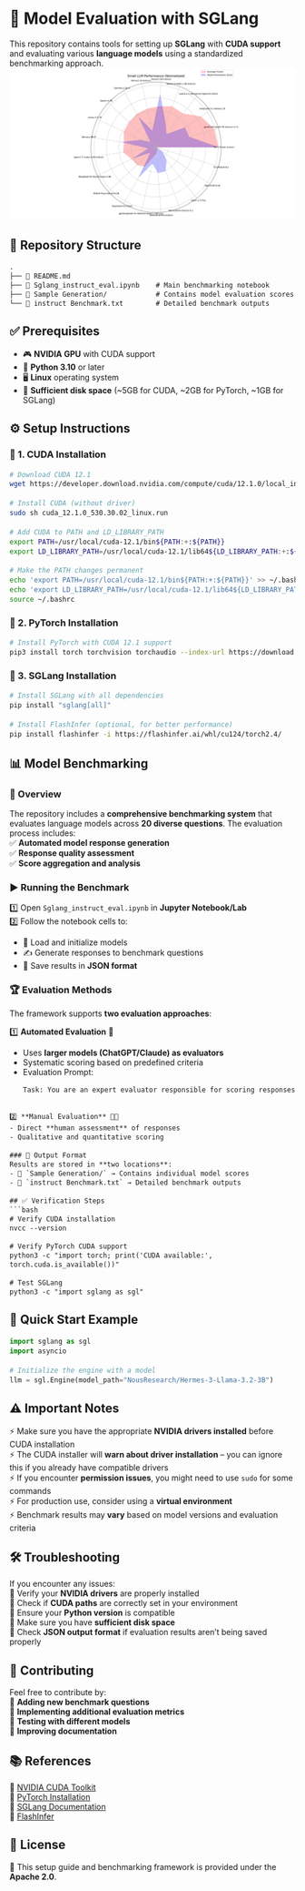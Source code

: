 # 🚀 Model Evaluation with SGLang  

This repository contains tools for setting up **SGLang** with **CUDA support** and evaluating various **language models** using a standardized benchmarking approach.  
![Model Scores Graph](image.png)
## 📂 Repository Structure  
```
.
├── 📜 README.md  
├── 📓 Sglang_instruct_eval.ipynb    # Main benchmarking notebook  
├── 📁 Sample Generation/            # Contains model evaluation scores  
└── 📄 instruct Benchmark.txt        # Detailed benchmark outputs  
```

## ✅ Prerequisites  
- 🎮 **NVIDIA GPU** with CUDA support  
- 🐍 **Python 3.10** or later  
- 🖥️ **Linux** operating system  
- 💾 **Sufficient disk space** (~5GB for CUDA, ~2GB for PyTorch, ~1GB for SGLang)  

## ⚙️ Setup Instructions  

### 🔹 1. CUDA Installation  
```bash
# Download CUDA 12.1  
wget https://developer.download.nvidia.com/compute/cuda/12.1.0/local_installers/cuda_12.1.0_530.30.02_linux.run

# Install CUDA (without driver)  
sudo sh cuda_12.1.0_530.30.02_linux.run

# Add CUDA to PATH and LD_LIBRARY_PATH  
export PATH=/usr/local/cuda-12.1/bin${PATH:+:${PATH}}
export LD_LIBRARY_PATH=/usr/local/cuda-12.1/lib64${LD_LIBRARY_PATH:+:${LD_LIBRARY_PATH}}

# Make the PATH changes permanent  
echo 'export PATH=/usr/local/cuda-12.1/bin${PATH:+:${PATH}}' >> ~/.bashrc
echo 'export LD_LIBRARY_PATH=/usr/local/cuda-12.1/lib64${LD_LIBRARY_PATH:+:${LD_LIBRARY_PATH}}' >> ~/.bashrc
source ~/.bashrc
```

### 🔹 2. PyTorch Installation  
```bash
# Install PyTorch with CUDA 12.1 support  
pip3 install torch torchvision torchaudio --index-url https://download.pytorch.org/whl/cu121
```

### 🔹 3. SGLang Installation  
```bash
# Install SGLang with all dependencies  
pip install "sglang[all]"

# Install FlashInfer (optional, for better performance)  
pip install flashinfer -i https://flashinfer.ai/whl/cu124/torch2.4/
```

## 📊 Model Benchmarking  

### 📌 Overview  
The repository includes a **comprehensive benchmarking system** that evaluates language models across **20 diverse questions**. The evaluation process includes:  
✅ **Automated model response generation**  
✅ **Response quality assessment**  
✅ **Score aggregation and analysis**  

### ▶️ Running the Benchmark  
1️⃣ Open `Sglang_instruct_eval.ipynb` in **Jupyter Notebook/Lab**  
2️⃣ Follow the notebook cells to:  
   - 🔄 Load and initialize models  
   - ✍️ Generate responses to benchmark questions  
   - 💾 Save results in **JSON format**  

### 🏆 Evaluation Methods  
The framework supports **two evaluation approaches**:  

1️⃣ **Automated Evaluation** 🤖  
   - Uses **larger models (ChatGPT/Claude) as evaluators**  
   - Systematic scoring based on predefined criteria
   - Evaluation Prompt:
     ```bash
     Task: You are an expert evaluator responsible for scoring responses from a smaller LLM across various knowledge domains. Given a question and the LLM's response, assess the response based on accuracy, coherence, depth, and clarity. Provide a score (out of 100) for each category listed below. Evaluation Criteria: Creative Writing: Assess narrative coherence, expressiveness, and poetic strength. Science & Technology: Judge accuracy, structure, and ease of understanding.Social Sciences & Humanities: Evaluate insightfulness and depth of analysis. Business & Economics: Check for relevance, practical insights, and clarity. Health & Well-being: Assess informativeness, clarity, and explanation depth. Environment & Climate: Evaluate comprehensiveness, structure, and impact assessment.
   ```

2️⃣ **Manual Evaluation** 👨‍💻  
   - Direct **human assessment** of responses  
   - Qualitative and quantitative scoring  

### 📂 Output Format  
Results are stored in **two locations**:  
- 📁 `Sample Generation/` → Contains individual model scores  
- 📄 `instruct Benchmark.txt` → Detailed benchmark outputs  

## ✅ Verification Steps  
```bash
# Verify CUDA installation  
nvcc --version  

# Verify PyTorch CUDA support  
python3 -c "import torch; print('CUDA available:', torch.cuda.is_available())"

# Test SGLang  
python3 -c "import sglang as sgl"
```

## 🚀 Quick Start Example  
```python
import sglang as sgl
import asyncio

# Initialize the engine with a model  
llm = sgl.Engine(model_path="NousResearch/Hermes-3-Llama-3.2-3B")
```

## ⚠️ Important Notes  
⚡ Make sure you have the appropriate **NVIDIA drivers installed** before CUDA installation  
⚡ The CUDA installer will **warn about driver installation** – you can ignore this if you already have compatible drivers  
⚡ If you encounter **permission issues**, you might need to use `sudo` for some commands  
⚡ For production use, consider using a **virtual environment**  
⚡ Benchmark results may **vary** based on model versions and evaluation criteria  

## 🛠️ Troubleshooting  
If you encounter any issues:  
🔹 Verify your **NVIDIA drivers** are properly installed  
🔹 Check if **CUDA paths** are correctly set in your environment  
🔹 Ensure your **Python version** is compatible  
🔹 Make sure you have **sufficient disk space**  
🔹 Check **JSON output format** if evaluation results aren’t being saved properly  

## 🤝 Contributing  
Feel free to contribute by:  
🔹 **Adding new benchmark questions**  
🔹 **Implementing additional evaluation metrics**  
🔹 **Testing with different models**  
🔹 **Improving documentation**  

## 📚 References  
🔗 [NVIDIA CUDA Toolkit](https://developer.nvidia.com/cuda-toolkit)  
🔗 [PyTorch Installation](https://pytorch.org/get-started/locally/)  
🔗 [SGLang Documentation](https://github.com/build-ai-applications/sglang)  
🔗 [FlashInfer](https://flashinfer.ai)  

## 📜 License  
📄 This setup guide and benchmarking framework is provided under the **Apache 2.0**.  
